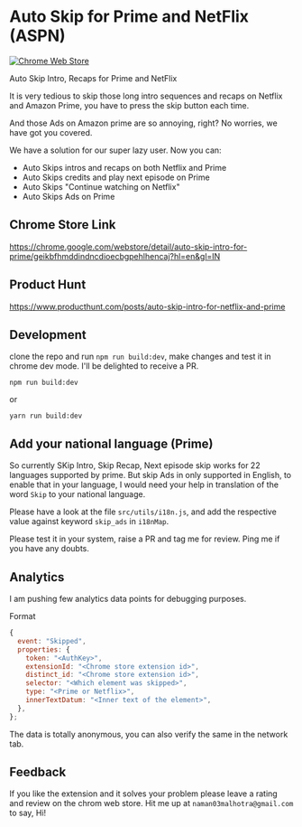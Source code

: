 # Auto Skip for Prime and NetFlix (ASPN)

[![Chrome Web Store](https://img.shields.io/chrome-web-store/users/geikbfhmddindncdioecbgpehlhencaj?color=g&label=Chrome%20Store%20Users)](https://chrome.google.com/webstore/detail/auto-skip-intro-for-prime/geikbfhmddindncdioecbgpehlhencaj)

Auto Skip Intro, Recaps for Prime and NetFlix

It is very tedious to skip those long intro sequences and recaps on Netflix and Amazon Prime, you have to press the skip button each time.

And those Ads on Amazon prime are so annoying, right? No worries, we have got you covered.

We have a solution for our super lazy user. Now you can:

- Auto Skips intros and recaps on both Netflix and Prime
- Auto Skips credits and play next episode on Prime
- Auto Skips "Continue watching on Netflix"
- Auto Skips Ads on Prime

## Chrome Store Link

https://chrome.google.com/webstore/detail/auto-skip-intro-for-prime/geikbfhmddindncdioecbgpehlhencaj?hl=en&gl=IN

## Product Hunt

https://www.producthunt.com/posts/auto-skip-intro-for-netflix-and-prime

## Development

clone the repo and run `npm run build:dev`, make changes and test it in chrome dev mode.
I'll be delighted to receive a PR.

```
npm run build:dev
```

or

```
yarn run build:dev
```
## Add your national language (Prime)
So currently SKip Intro, Skip Recap, Next episode skip works for 22 languages supported by prime.
But skip Ads in only supported in English, to enable that in your language, I would need your help in translation of the word `Skip` to your national language.

Please have a look at the file `src/utils/i18n.js`, and add the respective value against keyword `skip_ads` in `i18nMap`.

Please test it in your system, raise a PR and tag me for review. Ping me if you have any doubts.

## Analytics

I am pushing few analytics data points for debugging purposes.

Format

```js
{
  event: "Skipped",
  properties: {
    token: "<AuthKey>",
    extensionId: "<Chrome store extension id>",
    distinct_id: "<Chrome store extension id>",
    selector: "<Which element was skipped>",
    type: "<Prime or Netflix>",
    innerTextDatum: "<Inner text of the element>",
  },
};
```

The data is totally anonymous, you can also verify the same in the network tab.

## Feedback

If you like the extension and it solves your problem please leave a rating and review on the chrom web store.
Hit me up at `naman03malhotra@gmail.com` to say, Hi!
